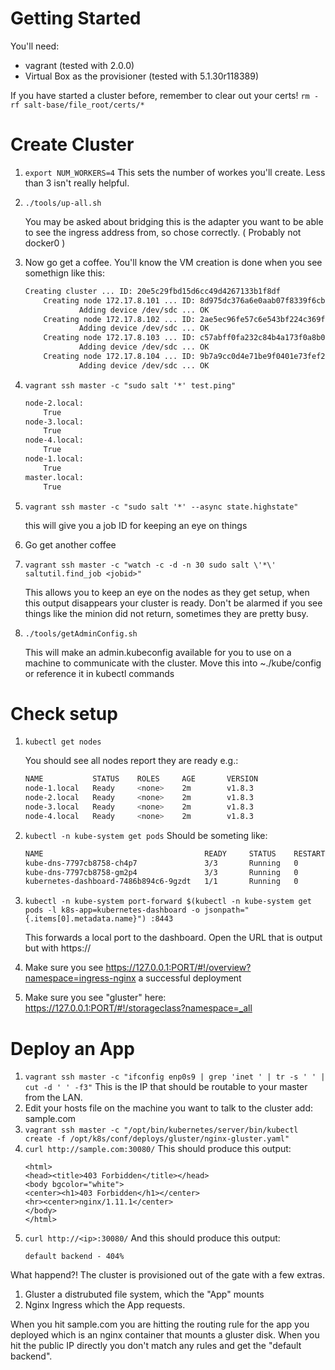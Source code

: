 # Getting Started
You'll need:
 * vagrant (tested with 2.0.0)
 * Virtual Box as the provisioner (tested with 5.1.30r118389)

If you have started a cluster before, remember to clear out your certs!
`rm -rf salt-base/file_root/certs/*`
# Create Cluster
1. `export NUM_WORKERS=4`
    This sets the number of workes you'll create. Less than 3 isn't really helpful.
1. `./tools/up-all.sh`

    You may be asked about bridging this is the adapter you want to be able to see the ingress address from, so chose correctly. ( Probably not docker0 )
1. Now go get a coffee.
    You'll know the VM creation is done when you see somethign like this:
    ```bash
    Creating cluster ... ID: 20e5c29fbd15d6cc49d4267133b1f8df
        Creating node 172.17.8.101 ... ID: 8d975dc376a6e0aab07f8339f6cb6bd7
                Adding device /dev/sdc ... OK
        Creating node 172.17.8.102 ... ID: 2ae5ec96fe57c6e543bf224c369f4911
                Adding device /dev/sdc ... OK
        Creating node 172.17.8.103 ... ID: c57abff0fa232c84b4a173f0a8b016e5
                Adding device /dev/sdc ... OK
        Creating node 172.17.8.104 ... ID: 9b7a9cc0d4e71be9f0401e73fef2d36e
                Adding device /dev/sdc ... OK

    ```
1. `vagrant ssh master -c "sudo salt '*' test.ping"`

    ```bash
    node-2.local:
        True
    node-3.local:
        True
    node-4.local:
        True
    node-1.local:
        True
    master.local:
        True    
    ```
1. `vagrant ssh master -c "sudo salt '*' --async state.highstate"`

    this will give you a job ID for keeping an eye on things
1. Go get another coffee
1. `vagrant ssh master -c "watch -c -d -n 30 sudo salt \'*\' saltutil.find_job <jobid>"`

    This allows you to keep an eye on the nodes as they get setup, when this output disappears your cluster is ready. Don't be alarmed if you see things like the minion did not return, sometimes they are pretty busy.
1. `./tools/getAdminConfig.sh`


    This will make an admin.kubeconfig available for you to use on a machine to communicate with the cluster. Move this into ~./kube/config or reference it in kubectl commands

# Check setup
1. `kubectl get nodes`

    You should see all nodes report they are ready e.g.:
    ```bash
    NAME           STATUS    ROLES     AGE       VERSION
    node-1.local   Ready     <none>    2m        v1.8.3
    node-2.local   Ready     <none>    2m        v1.8.3
    node-3.local   Ready     <none>    2m        v1.8.3
    node-4.local   Ready     <none>    2m        v1.8.3
    ```
1. `kubectl -n kube-system get pods`
    Should be someting like:
    ```bash
    NAME                                    READY     STATUS    RESTARTS   AGE
    kube-dns-7797cb8758-ch4p7               3/3       Running   0          7m
    kube-dns-7797cb8758-gm2p4               3/3       Running   0          7m
    kubernetes-dashboard-7486b894c6-9gzdt   1/1       Running   0          7m
    ```
1. `kubectl -n kube-system port-forward $(kubectl -n kube-system get pods -l k8s-app=kubernetes-dashboard -o jsonpath="{.items[0].metadata.name}") :8443`
    
    This forwards a local port to the dashboard. Open the URL that is output but with https://
1. Make sure you see https://127.0.0.1:PORT/#!/overview?namespace=ingress-nginx a successful deployment
1. Make sure you see "gluster" here: https://127.0.0.1:PORT/#!/storageclass?namespace=_all

# Deploy an App
1. `vagrant ssh master -c "ifconfig enp0s9 | grep 'inet ' | tr -s ' ' | cut -d ' ' -f3"`
    This is the IP that should be routable to your master from the LAN.
1. Edit your hosts file on the machine you want to talk to the cluster add:
    <IP> sample.com
1. `vagrant ssh master -c "/opt/bin/kubernetes/server/bin/kubectl create -f /opt/k8s/conf/deploys/gluster/nginx-gluster.yaml"`
1. `curl http://sample.com:30080/`
    This should produce this output:
    ```
    <html>
    <head><title>403 Forbidden</title></head>
    <body bgcolor="white">
    <center><h1>403 Forbidden</h1></center>
    <hr><center>nginx/1.11.1</center>
    </body>
    </html>
    ```
1. `curl http://<ip>:30080/`
    And this should produce this output:
    ```
    default backend - 404%
    ```

What happend?!
The cluster is provisioned out of the gate with a few extras.
1. Gluster a distrubuted file system, which the "App" mounts
1. Nginx Ingress which the App requests.

When you hit sample.com you are hitting the routing rule for the app you deployed which is an nginx container that mounts a gluster disk. When you hit the public IP directly you don't match any rules and get the "default backend".

